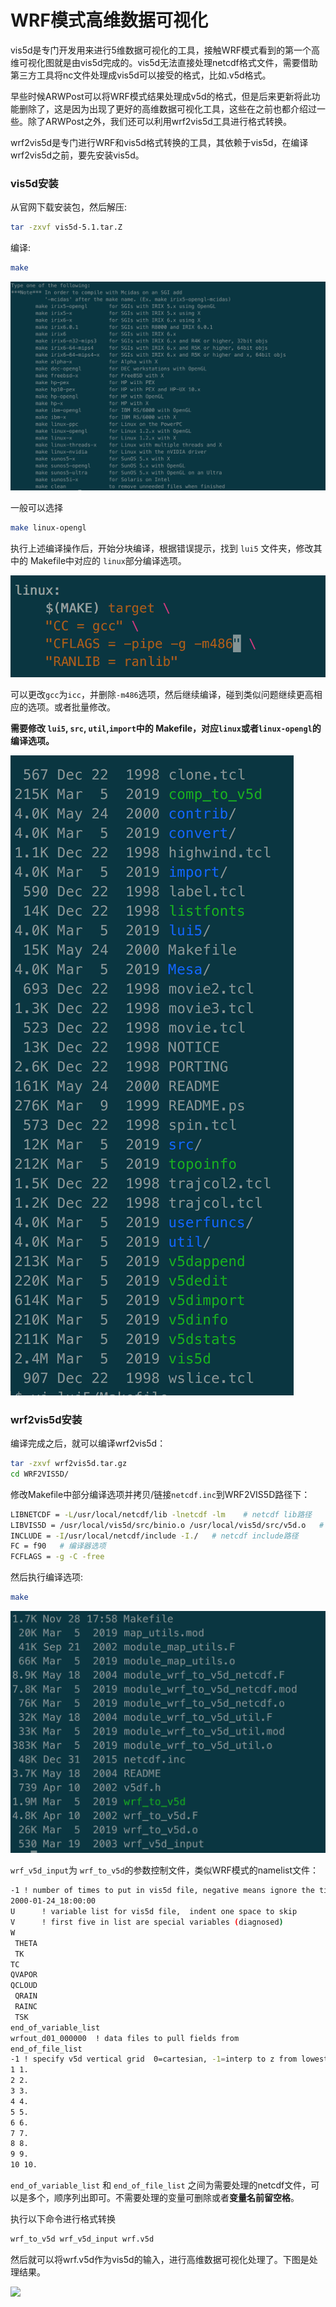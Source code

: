 # WRF模式高维数据可视化


vis5d是专门开发用来进行5维数据可视化的工具，接触WRF模式看到的第一个高维可视化图就是由vis5d完成的。vis5d无法直接处理netcdf格式文件，需要借助第三方工具将nc文件处理成vis5d可以接受的格式，比如.v5d格式。

早些时候ARWPost可以将WRF模式结果处理成v5d的格式，但是后来更新将此功能删除了，这是因为出现了更好的高维数据可视化工具，这些在之前也都介绍过一些。除了ARWPost之外，我们还可以利用wrf2vis5d工具进行格式转换。

wrf2vis5d是专门进行WRF和vis5d格式转换的工具，其依赖于vis5d，在编译wrf2vis5d之前，要先安装vis5d。

### vis5d安装

从官网下载安装包，然后解压:

```bash
tar -zxvf vis5d-5.1.tar.Z
```

编译:

```bash
make
```

![](https://github.com/bugsuse/blogpic/blob/master/2019/03/15/vis5d1.png?raw=true)

一般可以选择

```bash
make linux-opengl
```

执行上述编译操作后，开始分块编译，根据错误提示，找到 `lui5` 文件夹，修改其中的 Makefile中对应的 `linux`部分编译选项。

![](https://github.com/bugsuse/blogpic/blob/master/2019/03/15/vis5d2.png?raw=true)

可以更改`gcc`为`icc`，并删除`-m486`选项，然后继续编译，碰到类似问题继续更高相应的选项。或者批量修改。

**需要修改 `lui5`, `src`, `util`,`import`中的 Makefile，对应`linux`或者`linux-opengl`的编译选项。**

![](https://github.com/bugsuse/blogpic/blob/master/2019/03/15/vis5d5.png?raw=true)

### wrf2vis5d安装

编译完成之后，就可以编译wrf2vis5d：

```bash
tar -zxvf wrf2vis5d.tar.gz
cd WRF2VIS5D/
```

修改Makefile中部分编译选项并拷贝/链接`netcdf.inc`到WRF2VIS5D路径下：

```bash
LIBNETCDF = -L/usr/local/netcdf/lib -lnetcdf -lm    # netcdf lib路径
LIBVIS5D = /usr/local/vis5d/src/binio.o /usr/local/vis5d/src/v5d.o   # vis5d库路径
INCLUDE = -I/usr/local/netcdf/include -I./   # netcdf include路径
FC = f90   # 编译器选项
FCFLAGS = -g -C -free
```

然后执行编译选项:

```bash
make
```

![](https://github.com/bugsuse/blogpic/blob/master/2019/03/15/vis5d4.png?raw=true)

`wrf_v5d_input`为 `wrf_to_v5d`的参数控制文件，类似WRF模式的namelist文件：

```bash
-1 ! number of times to put in vis5d file, negative means ignore the times
2000-01-24_18:00:00
U      ! variable list for vis5d file,  indent one space to skip
V      ! first five in list are special variables (diagnosed)
W
 THETA
 TK
TC
QVAPOR
QCLOUD
 QRAIN
 RAINC
 TSK
end_of_variable_list
wrfout_d01_000000  ! data files to pull fields from
end_of_file_list
-1 ! specify v5d vertical grid  0=cartesian, -1=interp to z from lowest h, >1 list levels (z)  desired in vis5d file
1 1.
2 2.
3 3.
4 4.
5 5.
6 6.
7 7.
8 8.
9 9.
10 10.
```

`end_of_variable_list` 和 `end_of_file_list` 之间为需要处理的netcdf文件，可以是多个，顺序列出即可。不需要处理的变量可删除或者**变量名前留空格**。

执行以下命令进行格式转换

```bash
wrf_to_v5d wrf_v5d_input wrf.v5d
```

然后就可以将wrf.v5d作为vis5d的输入，进行高维数据可视化处理了。下图是处理结果。

![](https://github.com/bugsuse/blogpic/blob/master/2019/03/15/v5d.gif?raw=true)


